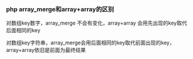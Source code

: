 ### php array_merge和array+array的区别

对数组key数字，array_merge 不会有变化，array+array 会用先出现的key取代后面相同的key

对数组key字符串，array_merge会用后面相同的key取代前面出现的key，array+array依旧是前面为最终结果